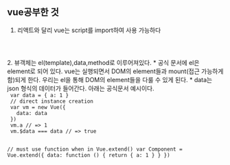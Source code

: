 ## vue공부한 것
1. 리액트와 달리 vue는 script를 import하여 사용 가능하다<br> 
<code>
<script src="https://cdn.jsdelivr.net/npm/vue/dist/vue.js"></script>
<!--최신 버전-->
</code>
2. 뷰객체는 el(template),data,method로 이루어져있다.
  * 공식 문서에 el은 element로 되어 있다. vue는 실행되면서 DOM의 element들과 mount(접근 가능하게 함)되게 한다. 우리는 el을 통해 DOM의 element들을 다룰 수 있게 된다.
  * data는 json 형식의 데이터가 들어간다. 아래는 공식문서 예시이다.
<code>
 var data = { a: 1 }
 // direct instance creation
 var vm = new Vue({
   data: data
 })
 vm.a // => 1
 vm.$data === data // => true
 
 // must use function when in Vue.extend()
 var Component = Vue.extend({
   data: function () {
     return { a: 1 }
   }
 })
</code>
